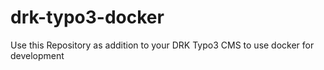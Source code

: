 # drk-typo3-docker
Use this Repository as addition to your DRK Typo3 CMS to use docker for development

